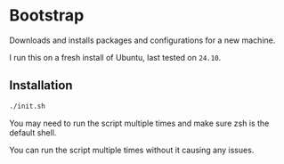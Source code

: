 # Bootstrap

Downloads and installs packages and configurations for a new machine.

I run this on a fresh install of Ubuntu, last tested on `24.10`.

## Installation

```bash
./init.sh
```

You may need to run the script multiple times and make sure zsh is the default shell.

You can run the script multiple times without it causing any issues.
